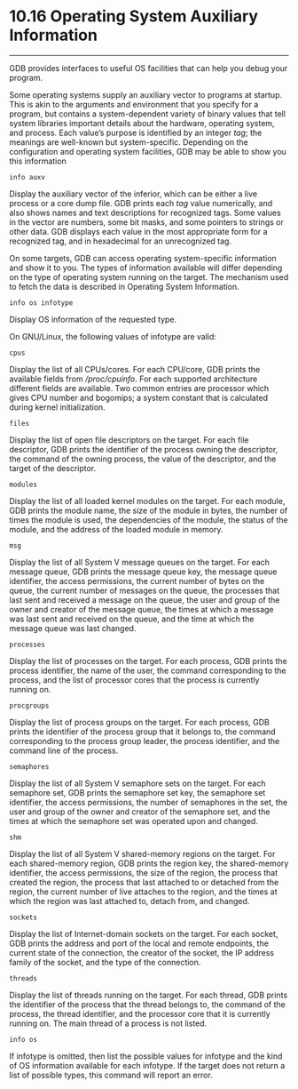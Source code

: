 # 10.16 Operating System Auxiliary Information

----

GDB provides interfaces to useful OS facilities that can help you debug your program.

Some operating systems supply an auxiliary vector to programs at startup. This is akin to the arguments and environment that you specify for a program, but contains a system-dependent variety of binary values that tell system libraries important details about the hardware, operating system, and process. Each value’s purpose is identified by an integer _tag_; the meanings are well-known but system-specific. Depending on the configuration and operating system facilities, GDB may be able to show you this information

```
info auxv
```
Display the auxiliary vector of the inferior, which can be either a live process or a core dump file. GDB prints each _tag_ value numerically, and also shows names and text descriptions for recognized tags. Some values in the vector are numbers, some bit masks, and some pointers to strings or other data. GDB displays each value in the most appropriate form for a recognized tag, and in hexadecimal for an unrecognized tag.

On some targets, GDB can access operating system-specific information and show it to you. The types of information available will differ depending on the type of operating system running on the target. The mechanism used to fetch the data is described in Operating System Information.

```
info os infotype
```
Display OS information of the requested type.

On GNU/Linux, the following values of infotype are valid:

```
cpus
```
Display the list of all CPUs/cores. For each CPU/core, GDB prints the available fields from _/proc/cpuinfo_. For each supported architecture different fields are available. Two common entries are processor which gives CPU number and bogomips; a system constant that is calculated during kernel initialization.

```
files
```
Display the list of open file descriptors on the target. For each file descriptor, GDB prints the identifier of the process owning the descriptor, the command of the owning process, the value of the descriptor, and the target of the descriptor.

```
modules
```
Display the list of all loaded kernel modules on the target. For each module, GDB prints the module name, the size of the module in bytes, the number of times the module is used, the dependencies of the module, the status of the module, and the address of the loaded module in memory.

```
msg
```
Display the list of all System V message queues on the target. For each message queue, GDB prints the message queue key, the message queue identifier, the access permissions, the current number of bytes on the queue, the current number of messages on the queue, the processes that last sent and received a message on the queue, the user and group of the owner and creator of the message queue, the times at which a message was last sent and received on the queue, and the time at which the message queue was last changed.

```
processes
```
Display the list of processes on the target. For each process, GDB prints the process identifier, the name of the user, the command corresponding to the process, and the list of processor cores that the process is currently running on.

```
procgroups
```
Display the list of process groups on the target. For each process, GDB prints the identifier of the process group that it belongs to, the command corresponding to the process group leader, the process identifier, and the command line of the process.

```
semaphores
```
Display the list of all System V semaphore sets on the target. For each semaphore set, GDB prints the semaphore set key, the semaphore set identifier, the access permissions, the number of semaphores in the set, the user and group of the owner and creator of the semaphore set, and the times at which the semaphore set was operated upon and changed.

```
shm
```
Display the list of all System V shared-memory regions on the target. For each shared-memory region, GDB prints the region key, the shared-memory identifier, the access permissions, the size of the region, the process that created the region, the process that last attached to or detached from the region, the current number of live attaches to the region, and the times at which the region was last attached to, detach from, and changed.

```
sockets
```
Display the list of Internet-domain sockets on the target. For each socket, GDB prints the address and port of the local and remote endpoints, the current state of the connection, the creator of the socket, the IP address family of the socket, and the type of the connection.

```
threads
```
Display the list of threads running on the target. For each thread, GDB prints the identifier of the process that the thread belongs to, the command of the process, the thread identifier, and the processor core that it is currently running on. The main thread of a process is not listed.

```
info os
```
If infotype is omitted, then list the possible values for infotype and the kind of OS information available for each infotype. If the target does not return a list of possible types, this command will report an error.
